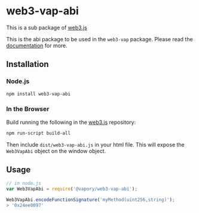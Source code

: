 # web3-vap-abi

This is a sub package of [web3.js][repo]

This is the abi package to be used in the `web3-vap` package.
Please read the [documentation][docs] for more.

## Installation

### Node.js

```bash
npm install web3-vap-abi
```

### In the Browser

Build running the following in the [web3.js][repo] repository:

```bash
npm run-script build-all
```

Then include `dist/web3-vap-abi.js` in your html file.
This will expose the `Web3VapAbi` object on the window object.


## Usage

```js
// in node.js
var Web3VapAbi = require('@vapory/web3-vap-abi');

Web3VapAbi.encodeFunctionSignature('myMethod(uint256,string)');
> '0x24ee0097'
```


[docs]: http://web3js.readthedocs.io/en/1.0/
[repo]: https://github.com/vaporyco/web3.js


